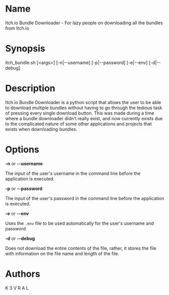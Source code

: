 # Name

Itch.io Bundle Downloader - For lazy people on downloading all the bundles from Itch.io

# Synopsis

itch_bundle.sh [\<args>] [-n|--username] [-p|--password] [-e|--env] [-d|--debug]

# Description

Itch.io Bundle Downloader is a python script that allows the user to be able to download multiple bundles without having to go through the tedious task of pressing every single download button. This was made during a time where a bundle downloader didn't really exist, and now currently exists due to the complicated nature of some other applications and projects that exists when downloading bundles.

# Options

**-n** or **--username**

The input of the user's username in the command line before the application is executed. 

**-p** or **--password**

The input of the user's password in the command line before the application is executed.

**-e** or **--env**

Uses the `.env` file to be used automatically for the user's username and password.

**-d** or **--debug**

Does not download the entire contents of the file, rather, it stores the file with information on the file name and length of the file.

# Authors

K 3 V R A L